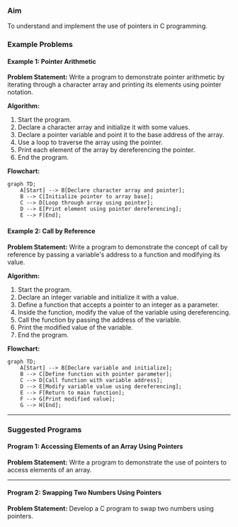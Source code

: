 
### Aim

To understand and implement the use of pointers in C programming.

### Example Problems

#### Example 1: Pointer Arithmetic

**Problem Statement:** Write a program to demonstrate pointer arithmetic by iterating through a character array and printing its elements using pointer notation.

**Algorithm:**

1.  Start the program.
2.  Declare a character array and initialize it with some values.
3.  Declare a pointer variable and point it to the base address of the array.
4.  Use a loop to traverse the array using the pointer.
5.  Print each element of the array by dereferencing the pointer.
6.  End the program.

**Flowchart:**

```mermaid
graph TD;
    A[Start] --> B[Declare character array and pointer];
    B --> C[Initialize pointer to array base];
    C --> D[Loop through array using pointer];
    D --> E[Print element using pointer dereferencing];
    E --> F[End];

```

#### Example 2: Call by Reference

**Problem Statement:** Write a program to demonstrate the concept of call by reference by passing a variable's address to a function and modifying its value.

**Algorithm:**

1.  Start the program.
2.  Declare an integer variable and initialize it with a value.
3.  Define a function that accepts a pointer to an integer as a parameter.
4.  Inside the function, modify the value of the variable using dereferencing.
5.  Call the function by passing the address of the variable.
6.  Print the modified value of the variable.
7.  End the program.

**Flowchart:**

```mermaid
graph TD;
    A[Start] --> B[Declare variable and initialize];
    B --> C[Define function with pointer parameter];
    C --> D[Call function with variable address];
    D --> E[Modify variable value using dereferencing];
    E --> F[Return to main function];
    F --> G[Print modified value];
    G --> H[End];

```


----------

### Suggested Programs

#### **Program 1: Accessing Elements of an Array Using Pointers**

**Problem Statement:** Write a program to demonstrate the use of pointers to access elements of an array.

----------

#### **Program 2: Swapping Two Numbers Using Pointers**

**Problem Statement:** Develop a C program to swap two numbers using pointers.


<!--stackedit_data:
eyJoaXN0b3J5IjpbLTE1NzkwNjc3MzZdfQ==
-->
